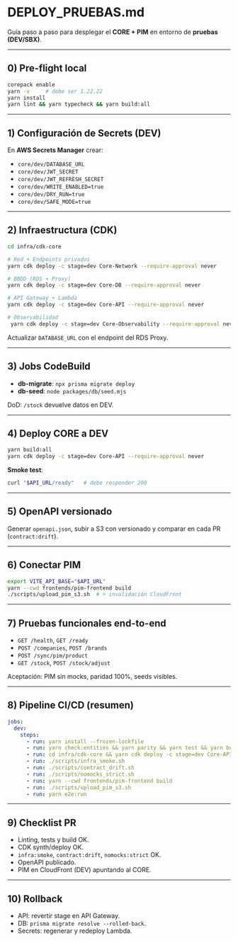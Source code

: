 # DEPLOY_PRUEBAS.md

Guía paso a paso para desplegar el **CORE + PIM** en entorno de **pruebas (DEV/SBX)**.

---

## 0) Pre-flight local
```bash
corepack enable
yarn -v     # debe ser 1.22.22
yarn install
yarn lint && yarn typecheck && yarn build:all
```

---

## 1) Configuración de Secrets (DEV)
En **AWS Secrets Manager** crear:
- `core/dev/DATABASE_URL`
- `core/dev/JWT_SECRET`
- `core/dev/JWT_REFRESH_SECRET`
- `core/dev/WRITE_ENABLED=true`
- `core/dev/DRY_RUN=true`
- `core/dev/SAFE_MODE=true`

---

## 2) Infraestructura (CDK)
```bash
cd infra/cdk-core

# Red + Endpoints privados
yarn cdk deploy -c stage=dev Core-Network --require-approval never

# BBDD (RDS + Proxy)
yarn cdk deploy -c stage=dev Core-DB --require-approval never

# API Gateway + Lambda
yarn cdk deploy -c stage=dev Core-API --require-approval never

# Observabilidad
 yarn cdk deploy -c stage=dev Core-Observability --require-approval never
```
Actualizar `DATABASE_URL` con el endpoint del RDS Proxy.

---

## 3) Jobs CodeBuild
- **db-migrate**: `npx prisma migrate deploy`
- **db-seed**: `node packages/db/seed.mjs`

DoD: `/stock` devuelve datos en DEV.

---

## 4) Deploy CORE a DEV
```bash
yarn build:all
yarn cdk deploy -c stage=dev Core-API --require-approval never
```

**Smoke test**:
```bash
curl "$API_URL/ready"   # debe responder 200
```

---

## 5) OpenAPI versionado
Generar `openapi.json`, subir a S3 con versionado y comparar en cada PR (`contract:drift`).

---

## 6) Conectar PIM
```bash
export VITE_API_BASE="$API_URL"
yarn --cwd frontends/pim-frontend build
./scripts/upload_pim_s3.sh  # + invalidación CloudFront
```

---

## 7) Pruebas funcionales end-to-end
- `GET /health`, `GET /ready`
- `POST /companies`, `POST /brands`
- `POST /sync/pim/product`
- `GET /stock`, `POST /stock/adjust`

Aceptación: PIM sin mocks, paridad 100%, seeds visibles.

---

## 8) Pipeline CI/CD (resumen)
```yaml
jobs:
  dev:
    steps:
      - run: yarn install --frozen-lockfile
      - run: yarn check:entities && yarn parity && yarn test && yarn build:all
      - run: cd infra/cdk-core && yarn cdk deploy -c stage=dev Core-API --require-approval never
      - run: ./scripts/infra_smoke.sh
      - run: ./scripts/contract_drift.sh
      - run: ./scripts/nomocks_strict.sh
      - run: yarn --cwd frontends/pim-frontend build
      - run: ./scripts/upload_pim_s3.sh
      - run: yarn e2e:run
```

---

## 9) Checklist PR
- Linting, tests y build OK.
- CDK synth/deploy OK.
- `infra:smoke`, `contract:drift`, `nomocks:strict` OK.
- OpenAPI publicado.
- PIM en CloudFront (DEV) apuntando al CORE.

---

## 10) Rollback
- API: revertir stage en API Gateway.
- DB: `prisma migrate resolve --rolled-back`.
- Secrets: regenerar y redeploy Lambda.

